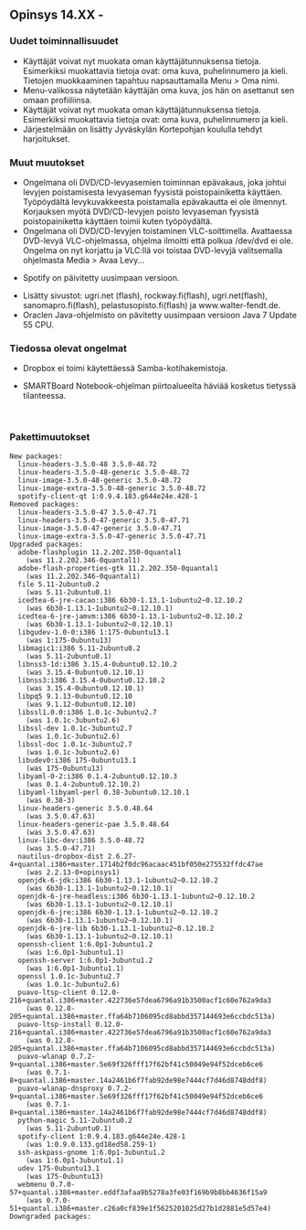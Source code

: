 ## Opinsys 14.XX -

### Uudet toiminnallisuudet

- <advanced title="Käyttäjät voivat muokata omaa profiilia työpöydältä">
  Käyttäjät voivat nyt muokata oman käyttäjätunnuksensa tietoja. Esimerkiksi
  muokattavia tietoja ovat: oma kuva, puhelinnumero ja kieli. Tietojen muokkaaminen
  tapahtuu napsauttamalla Menu > Oma nimi.
  </advanced>

- <advanced title="Käyttäjän kuva näytetään Menu-valikossa.">
  Menu-valikossa näytetään käyttäjän oma kuva, jos hän on asettanut sen omaan profiiliinsa.
  </advanced>

- <advanced title="Kannettavat tietokoneet päivittyvät myös koulun verkon ulkopuolella.">
  Käyttäjät voivat nyt muokata oman käyttäjätunnuksensa tietoja. Esimerkiksi
  muokattavia tietoja ovat: oma kuva, puhelinnumero ja kieli.
  </advanced>

- <advanced title="Lisätty KTouch-harjoituksia.">
  Järjestelmään on lisätty Jyväskylän Kortepohjan koululla tehdyt harjoitukset.
  </advanced>

### Muut muutokset

- <advanced title="DVD/CD-levyjen poistoon ja lisäämiseen liittyvä ongelma on korjattu.">
  Ongelmana oli DVD/CD-levyasemien toiminnan epävakaus, joka johtui
  levyjen poistamisesta levyaseman fyysistä poistopainiketta
  käyttäen. Työpöydältä levykuvakkeesta poistamalla epävakautta ei ole
  ilmennyt. Korjauksen myötä DVD/CD-levyjen poisto levyaseman fyysistä
  poistopainiketta käyttäen toimii kuten työpöydältä.
  </advanced>

- <advanced title="DVD/CD-levyjen toistaminen VLC-soittimella.">
  Ongelmana oli DVD/CD-levyjen toistaminen VLC-soittimella. Avattaessa DVD-levyä
  VLC-ohjelmassa, ohjelma ilmoitti että polkua /dev/dvd ei ole. Ongelma on nyt korjattu
  ja VLC:llä voi toistaa DVD-levyjä valitsemalla ohjelmasta Media > Avaa Levy...
  </advanced>

- Spotify on päivitetty uusimpaan versioon.

- <advanced title="Lisätty uusia sivustoja Flashblockin ja Java sallittujen palveluiden listalle.">
  Lisätty sivustot: ugri.net (flash), rockway.fi(flash), ugri.net(flash), 
  sanomapro.fi(flash), pelastusopisto.fi(flash) ja www.walter-fendt.de.
  </advanced>

- <advanced title="Java-päivitys">
  Oraclen Java-ohjelmisto on pävitetty uusimpaan versioon Java 7 Update 55 CPU.
  </advanced>


### Tiedossa olevat ongelmat

- Dropbox ei toimi käytettäessä Samba-kotihakemistoja.

- SMARTBoard Notebook-ohjelman piirtoalueelta häviää kosketus tietyssä
  tilanteessa.

<br />

<advanced>

### Pakettimuutokset

    New packages:
      linux-headers-3.5.0-48 3.5.0-48.72
      linux-headers-3.5.0-48-generic 3.5.0-48.72
      linux-image-3.5.0-48-generic 3.5.0-48.72
      linux-image-extra-3.5.0-48-generic 3.5.0-48.72
      spotify-client-qt 1:0.9.4.183.g644e24e.428-1
    Removed packages:
      linux-headers-3.5.0-47 3.5.0-47.71
      linux-headers-3.5.0-47-generic 3.5.0-47.71
      linux-image-3.5.0-47-generic 3.5.0-47.71
      linux-image-extra-3.5.0-47-generic 3.5.0-47.71
    Upgraded packages:
      adobe-flashplugin 11.2.202.350-0quantal1
        (was 11.2.202.346-0quantal1)
      adobe-flash-properties-gtk 11.2.202.350-0quantal1
        (was 11.2.202.346-0quantal1)
      file 5.11-2ubuntu0.2
        (was 5.11-2ubuntu0.1)
      icedtea-6-jre-cacao:i386 6b30-1.13.1-1ubuntu2~0.12.10.2
        (was 6b30-1.13.1-1ubuntu2~0.12.10.1)
      icedtea-6-jre-jamvm:i386 6b30-1.13.1-1ubuntu2~0.12.10.2
        (was 6b30-1.13.1-1ubuntu2~0.12.10.1)
      libgudev-1.0-0:i386 1:175-0ubuntu13.1
        (was 1:175-0ubuntu13)
      libmagic1:i386 5.11-2ubuntu0.2
        (was 5.11-2ubuntu0.1)
      libnss3-1d:i386 3.15.4-0ubuntu0.12.10.2
        (was 3.15.4-0ubuntu0.12.10.1)
      libnss3:i386 3.15.4-0ubuntu0.12.10.2
        (was 3.15.4-0ubuntu0.12.10.1)
      libpq5 9.1.13-0ubuntu0.12.10
        (was 9.1.12-0ubuntu0.12.10)
      libssl1.0.0:i386 1.0.1c-3ubuntu2.7
        (was 1.0.1c-3ubuntu2.6)
      libssl-dev 1.0.1c-3ubuntu2.7
        (was 1.0.1c-3ubuntu2.6)
      libssl-doc 1.0.1c-3ubuntu2.7
        (was 1.0.1c-3ubuntu2.6)
      libudev0:i386 175-0ubuntu13.1
        (was 175-0ubuntu13)
      libyaml-0-2:i386 0.1.4-2ubuntu0.12.10.3
        (was 0.1.4-2ubuntu0.12.10.2)
      libyaml-libyaml-perl 0.38-3ubuntu0.12.10.1
        (was 0.38-3)
      linux-headers-generic 3.5.0.48.64
        (was 3.5.0.47.63)
      linux-headers-generic-pae 3.5.0.48.64
        (was 3.5.0.47.63)
      linux-libc-dev:i386 3.5.0-48.72
        (was 3.5.0-47.71)
      nautilus-dropbox-dist 2.6.27-4+quantal.i386+master.1714b2f0dc96acaac451bf050e275532ffdc47ae
        (was 2.2.13-0+opinsys1)
      openjdk-6-jdk:i386 6b30-1.13.1-1ubuntu2~0.12.10.2
        (was 6b30-1.13.1-1ubuntu2~0.12.10.1)
      openjdk-6-jre-headless:i386 6b30-1.13.1-1ubuntu2~0.12.10.2
        (was 6b30-1.13.1-1ubuntu2~0.12.10.1)
      openjdk-6-jre:i386 6b30-1.13.1-1ubuntu2~0.12.10.2
        (was 6b30-1.13.1-1ubuntu2~0.12.10.1)
      openjdk-6-jre-lib 6b30-1.13.1-1ubuntu2~0.12.10.2
        (was 6b30-1.13.1-1ubuntu2~0.12.10.1)
      openssh-client 1:6.0p1-3ubuntu1.2
        (was 1:6.0p1-3ubuntu1.1)
      openssh-server 1:6.0p1-3ubuntu1.2
        (was 1:6.0p1-3ubuntu1.1)
      openssl 1.0.1c-3ubuntu2.7
        (was 1.0.1c-3ubuntu2.6)
      puavo-ltsp-client 0.12.0-216+quantal.i386+master.422736e57dea6796a91b3500acf1c60e762a9da3
        (was 0.12.0-205+quantal.i386+master.ffa64b7106095cd8abbd357144693e6ccbdc513a)
      puavo-ltsp-install 0.12.0-216+quantal.i386+master.422736e57dea6796a91b3500acf1c60e762a9da3
        (was 0.12.0-205+quantal.i386+master.ffa64b7106095cd8abbd357144693e6ccbdc513a)
      puavo-wlanap 0.7.2-9+quantal.i386+master.5e69f326fff17f62bf41c50049e94f52dceb6ce6
        (was 0.7.1-8+quantal.i386+master.14a2461b6f7fab92de98e7444cf7d46d8748ddf8)
      puavo-wlanap-dnsproxy 0.7.2-9+quantal.i386+master.5e69f326fff17f62bf41c50049e94f52dceb6ce6
        (was 0.7.1-8+quantal.i386+master.14a2461b6f7fab92de98e7444cf7d46d8748ddf8)
      python-magic 5.11-2ubuntu0.2
        (was 5.11-2ubuntu0.1)
      spotify-client 1:0.9.4.183.g644e24e.428-1
        (was 1:0.9.0.133.gd18ed58.259-1)
      ssh-askpass-gnome 1:6.0p1-3ubuntu1.2
        (was 1:6.0p1-3ubuntu1.1)
      udev 175-0ubuntu13.1
        (was 175-0ubuntu13)
      webmenu 0.7.0-57+quantal.i386+master.eddf3afaa9b5278a3fe03f169b9b8bb4636f15a9
        (was 0.7.0-51+quantal.i386+master.c26a0cf839e1f5625201025d27b1d2881e5d57e4)
    Downgraded packages:

</advanced>
